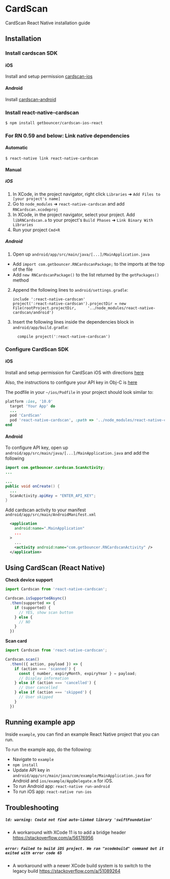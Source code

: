 # CardScan

CardScan React Native installation guide

## Installation
### Install cardscan SDK

#### iOS

Install and setup permission [cardscan-ios](https://github.com/getbouncer/cardscan-ios#installation)

#### Android

Install [cardscan-android](https://github.com/getbouncer/cardscan-android#installation)

### Install react-native-cardscan

```
$ npm install getbouncer/cardscan-ios-react
```

### For RN 0.59 and below: Link native dependencies

#### Automatic

```
$ react-native link react-native-cardscan
```

#### Manual

##### iOS

1. In XCode, in the project navigator, right click `Libraries` ➜ `Add Files to [your project's name]`
2. Go to `node_modules` ➜ `react-native-cardscan` and add `RNCardscan.xcodeproj`
3. In XCode, in the project navigator, select your project. Add `libRNCardscan.a` to your project's `Build Phases` ➜ `Link Binary With Libraries`
4. Run your project `Cmd+R`

##### Android

1. Open up `android/app/src/main/java/[...]/MainApplication.java`
  - Add `import com.getbouncer.RNCardscanPackage;` to the imports at the top of the file
  - Add `new RNCardscanPackage()` to the list returned by the `getPackages()` method
2. Append the following lines to `android/settings.gradle`:
    ```
    include ':react-native-cardscan'
    project(':react-native-cardscan').projectDir = new File(rootProject.projectDir, 	'../node_modules/react-native-cardscan/android')
    ```
3. Insert the following lines inside the dependencies block in `android/app/build.gradle`:
    ```
      compile project(':react-native-cardscan')
    ```


### Configure CardScan SDK

#### iOS

Install and setup permission for CardScan iOS with directions [here](https://github.com/getbouncer/cardscan-ios#installation)

Also, the instructions to configure your API key in Obj-C is [here](https://github.com/getbouncer/cardscan-ios#configure-cardscan-objective-c)

The podfile in your `~/ios/Podfile` in your project should look similar to:
```ruby
platform :ios, '10.0'
  target 'Your App' do
  ...
  pod 'CardScan'
  pod 'react-native-cardscan', :path => '../node_modules/react-native-cardscan/react-native-cardscan.podspec'
end
```

#### Android

To configure API key, open up `android/app/src/main/java/[...]/MainApplication.java` and add the following

```java
import com.getbouncer.cardscan.ScanActivity;
...

...
public void onCreate() {
  ...
  ScanActivity.apiKey = "ENTER_API_KEY";
}
```

Add cardscan activity to your manifest `android/app/src/main/AndroidManifest.xml`

```xml
  <application
    android:name=".MainApplication"
    ...
  >
    ...
    <activity android:name="com.getbouncer.RNCardscanActivity" />
  </application>
```

## Using CardScan (React Native)

**Check device support**

```javascript
import Cardscan from 'react-native-cardscan';

Cardscan.isSupportedAsync()
  .then(supported => {
    if (supported) {
      // YES, show scan button
    } else {
      // NO
    }
  })
```

**Scan card**

```javascript
import Cardscan from 'react-native-cardscan';

Cardscan.scan()
  .then(({ action, payload }) => {
    if (action === 'scanned') {
      const { number, expiryMonth, expiryYear } = payload;
      // Display information
    } else if (action === 'cancelled') {
      // User cancelled
    } else if (action === 'skipped') {
      // User skipped
    }
  })
```

## Running example app

Inside `example`, you can find an example React Native project that you can run.

To run the example app, do the following:
- Navigate to `example`
- `npm install`
- Update API key in `android/app/src/main/java/com/example/MainApplication.java` for Android and `ios/example/AppDelegate.m` for iOS.
- To run Android app: `react-native run-android`
- To run iOS app: `react-native run-ios`

## Troubleshooting

##### `ld: warning: Could not find auto-linked library 'swiftFoundation'`
* A workaround with XCode 11 is to add a bridge header https://stackoverflow.com/a/56176956

##### `error: Failed to build iOS project. We ran "xcodebuild" command but it exited with error code 65`
* A workaround with a newer XCode build system is to switch to the legacy build https://stackoverflow.com/a/51089264
